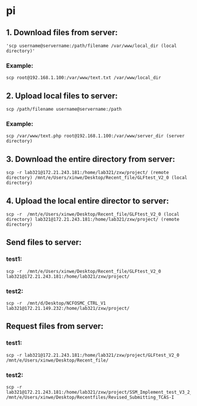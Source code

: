 # pi
## 1. Download files from server:
    'scp username@servername:/path/filename /var/www/local_dir (local directory)'
   
### Example:

    scp root@192.168.1.100:/var/www/text.txt /var/www/local_dir
    
## 2. Upload local files to server:
   
    scp /path/filename username@servername:/path
   
### Example:

    scp /var/www/text.php root@192.168.1.100:/var/www/server_dir (server directory)    
    
## 3. Download the entire directory from server:
   
    scp -r lab321@172.21.243.181:/home/lab321/zxw/project/ (remote directory) /mnt/e/Users/xinwe/Desktop/Recent_file/GLFtest_V2_0 (local directory)
   

## 4. Upload the local entire director to server:
   
    scp -r  /mnt/e/Users/xinwe/Desktop/Recent_file/GLFtest_V2_0 (local directory) lab321@172.21.243.181:/home/lab321/zxw/project/ (remote directory)
   

## Send files to server:

### test1: 
    scp -r  /mnt/e/Users/xinwe/Desktop/Recent_file/GLFtest_V2_0 lab321@172.21.243.181:/home/lab321/zxw/project/
### test2:
    scp -r  /mnt/d/Desktop/NCFOSMC_CTRL_V1 lab321@172.21.149.232:/home/lab321/zxw/project/

## Request files from server:
### test1:
    scp -r lab321@172.21.243.181:/home/lab321/zxw/project/GLFtest_V2_0 /mnt/e/Users/xinwe/Desktop/Recent_file/
### test2:
    scp -r lab321@172.21.243.181:/home/lab321/zxw/project/SSM_Implement_test_V3_2_2_3 /mnt/e/Users/xinwe/Desktop/Recentfiles/Revised_Submitting_TCAS-I
